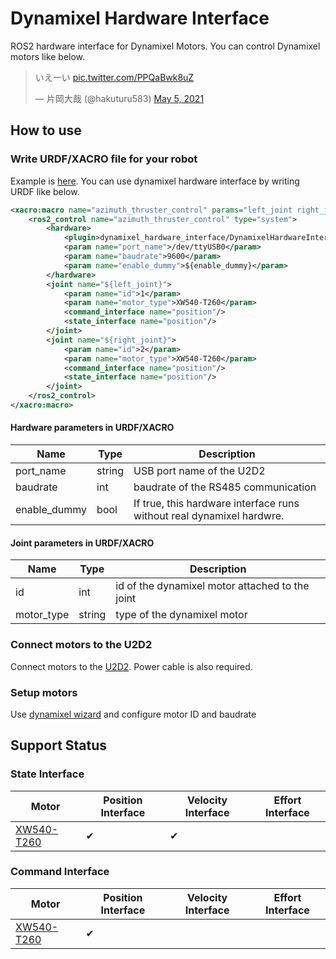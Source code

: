 # Dynamixel Hardware Interface

ROS2 hardware interface for Dynamixel Motors.
You can control Dynamixel motors like below.

<blockquote class="twitter-tweet"><p lang="ja" dir="ltr">いえーい <a href="https://t.co/PPQaBwk8uZ">pic.twitter.com/PPQaBwk8uZ</a></p>&mdash; 片岡大哉 (@hakuturu583) <a href="https://twitter.com/hakuturu583/status/1389880980769366021?ref_src=twsrc%5Etfw">May 5, 2021</a></blockquote> <script async src="https://platform.twitter.com/widgets.js" charset="utf-8"></script>

## How to use
### Write URDF/XACRO file for your robot
Example is [here](https://github.com/OUXT-Polaris/miniv_description/blob/4403e9e9af678ff150802422a89e8ee213684d8d/urdf/miniv.ros2_control.xacro#L5).
You can use dynamixel hardware interface by writing URDF like below.

```xml
<xacro:macro name="azimuth_thruster_control" params="left_joint right_joint enable_dummy">
    <ros2_control name="azimuth_thruster_control" type="system">
        <hardware>
            <plugin>dynamixel_hardware_interface/DynamixelHardwareInterface</plugin>
            <param name="port_name">/dev/ttyUSB0</param>
            <param name="baudrate">9600</param>
            <param name="enable_dummy">${enable_dummy}</param>
        </hardware>
        <joint name="${left_joint}">
            <param name="id">1</param>
            <param name="motor_type">XW540-T260</param>
            <command_interface name="position"/>
            <state_interface name="position"/>
        </joint>
        <joint name="${right_joint}">
            <param name="id">2</param>
            <param name="motor_type">XW540-T260</param>
            <command_interface name="position"/>
            <state_interface name="position"/>
        </joint>
    </ros2_control>
</xacro:macro>
```

#### Hardware parameters in URDF/XACRO

|     Name     |  Type  |                              Description                              |
| ------------ | ------ | --------------------------------------------------------------------- |
| port_name    | string | USB port name of the U2D2                                             |
| baudrate     | int    | baudrate of the RS485 communication                                   |
| enable_dummy | bool   | If true, this hardware interface runs without real dynamixel hardwre. |

#### Joint parameters in URDF/XACRO
|    Name    |  Type  |                   Description                   |
| ---------- | ------ | ----------------------------------------------- |
| id         | int    | id of the dynamixel motor attached to the joint |
| motor_type | string | type of the dynamixel motor                     |

### Connect motors to the U2D2
Connect motors to the [U2D2](https://e-shop.robotis.co.jp/product.php?id=190).
Power cable is also required.

### Setup motors
Use [dynamixel wizard](https://emanual.robotis.com/docs/en/software/dynamixel/dynamixel_wizard2/) and configure motor ID and baudrate

## Support Status

### State Interface
|                                Motor                                | Position Interface | Velocity Interface | Effort Interface |
| ------------------------------------------------------------------- | ------------------ | ------------------ | ---------------- |
| [XW540-T260](https://emanual.robotis.com/docs/en/dxl/x/xw540-t260/) | ✔                  | ✔                  |                  |

### Command Interface
|                                Motor                                | Position Interface | Velocity Interface | Effort Interface |
| ------------------------------------------------------------------- | ------------------ | ------------------ | ---------------- |
| [XW540-T260](https://emanual.robotis.com/docs/en/dxl/x/xw540-t260/) | ✔                  |                    |                  |
